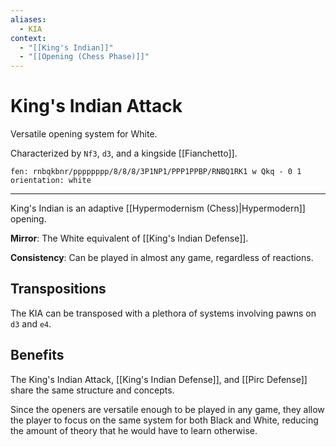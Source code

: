 ```yaml
---
aliases:
  - KIA
context:
  - "[[King's Indian]]"
  - "[[Opening (Chess Phase)]]"
---
```


# King's Indian Attack

Versatile opening system for White.

Characterized by `Nf3`, `d3`, and a kingside [[Fianchetto]].

```chesser
fen: rnbqkbnr/pppppppp/8/8/8/3P1NP1/PPP1PPBP/RNBQ1RK1 w Qkq - 0 1
orientation: white
```

---

King's Indian is an adaptive [[Hypermodernism (Chess)|Hypermodern]] opening.

**Mirror**: The White equivalent of [[King's Indian Defense]].

**Consistency**: Can be played in almost any game, regardless of reactions.

## Transpositions

The KIA can be transposed with a plethora of systems involving pawns on `d3` and `e4`.

## Benefits

The King's Indian Attack, [[King's Indian Defense]], and [[Pirc Defense]] share the same structure and concepts.

Since the openers are versatile enough to be played in any game, they allow the player to focus on the same system for both Black and White, reducing the amount of theory that he would have to learn otherwise.
